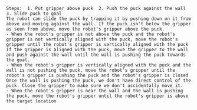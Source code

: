 
    Steps:  1. Put gripper above puck  2. Push the puck against the wall  3. Slide puck to goal
    The robot can slide the puck by trapping it by pushing down on it from above and moving against the wall. If the puck isn't below the gripper as seen from above, move the robot's gripper above the puck.
    - When the robot's gripper is not above the puck and the robot's gripper is not vertically aligned with the puck, move the robot's gripper until the robot's gripper is vertically aligned with the puck
    If the gripper is aligned with the puck, move the gripper to the wall and push against the wall until the wall is pushing the puck towards the goal.
    - When the robot's gripper is vertically aligned with the puck and the wall is not pushing the puck, move the robot's gripper until the robot's gripper is pushing the puck and the robot's gripper is closed
    Once the wall is pushing the puck, we don't have direct control of the puck. Close the gripper to make sure we don't accidentally move it.
    - When the robot's gripper is near the wall and the wall is pushing the puck, move the robot's gripper until the robot's gripper is above the target location